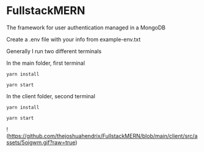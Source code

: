 # FullstackMERN
The framework for user authentication managed in a MongoDB

Create a .env file with your info from example-env.txt

Generally I run two different terminals

In the main folder, first terminal

``yarn install``

``yarn start``



In the client folder, second terminal


``yarn install``

``yarn start``


!(https://github.com/thejoshuahendrix/FullstackMERN/blob/main/client/src/assets/5oigwm.gif?raw=true)
